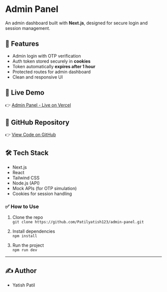 # Admin Panel

An admin dashboard built with **Next.js**, designed for secure login and session management.

## 🔐 Features

- Admin login with OTP verification
- Auth token stored securely in **cookies**
- Token automatically **expires after 1 hour**
- Protected routes for admin dashboard
- Clean and responsive UI

## 🚀 Live Demo

👉 [Admin Panel - Live on Vercel](https://admin-panel-ruddy-phi.vercel.app/admin/login)

## 📂 GitHub Repository

👉 [View Code on GitHub](https://github.com/Patilyatish123/admin-panel)

## 🛠️ Tech Stack

- Next.js
- React
- Tailwind CSS
- Node.js (API)
- Mock APIs (for OTP simulation)
- Cookies for session handling

### ✅ How to Use

1. Clone the repo  
   `git clone https://github.com/Patilyatish123/admin-panel.git`

2. Install dependencies  
   `npm install`

3. Run the project  
   `npm run dev`

---

## ✍️ Author

- Yatish Patil
